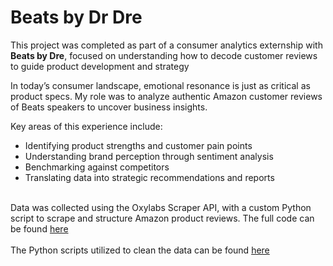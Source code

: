 # Beats by Dr Dre
This project was completed as part of a consumer analytics externship with **Beats by Dre**, focused on understanding how to decode customer reviews to guide product development and strategy

In today’s consumer landscape, emotional resonance is just as critical as product specs. My role was to analyze authentic Amazon customer reviews of Beats speakers to uncover business insights.

Key areas of this experience include:
- Identifying product strengths and customer pain points
- Understanding brand perception through sentiment analysis
- Benchmarking against competitors
- Translating data into strategic recommendations and reports<br><br>

Data was collected using the Oxylabs Scraper API, with a custom Python script to scrape and structure Amazon product reviews. The full code can be found [here](Amazon_Review_Scraper.ipynb)<br><br>
The Python scripts utilized to clean the data can be found [here](Beats_Data_Cleaning.ipynb)

